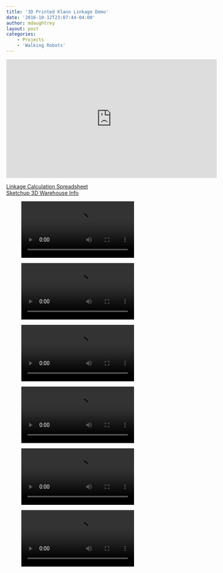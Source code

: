 ```yaml
---
title: '3D Printed Klann Linkage Demo'
date: '2016-10-12T23:07:44-04:00'
author: mdaughtrey
layout: post
categories:
    - Projects
    - 'Walking Robots'
---
```


<iframe allowfullscreen="" frameborder="0" height="315" loading="lazy" src="https://www.youtube.com/embed/gGHaWmj1YyM" width="560"></iframe>

[Linkage Calculation Spreadsheet](https://docs.google.com/spreadsheets/d/1If7W5ayLMdfoGFwhSZRwhoJsNwzmq-eFxrFOel21eQ8/edit?usp=sharing)  
[Sketchup 3D Warehouse Info](https://3dwarehouse.sketchup.com/model.html?id=f15b20be-97e7-4762-a304-53d708278320)

<figure class="wp-block-video"><video controls="" src="http://daughtrey.com/wp-content/uploads/2020/10/VID_20170721_160032.mp4"></video></figure><figure class="wp-block-video"><video controls="" src="http://daughtrey.com/wp-content/uploads/2020/10/VID_20170924_203341.mp4"></video></figure><figure class="wp-block-video"><video controls="" src="http://daughtrey.com/wp-content/uploads/2020/10/VID_20170721_160049.mp4"></video></figure><figure class="wp-block-video"><video controls="" src="http://daughtrey.com/wp-content/uploads/2020/10/VID_20170721_155950.mp4"></video></figure><figure class="wp-block-video"><video controls="" src="http://daughtrey.com/wp-content/uploads/2020/10/VID_20170924_203620.mp4"></video></figure><figure class="wp-block-video"><video controls="" src="http://daughtrey.com/wp-content/uploads/2020/10/VID_20180306_234954.mp4"></video></figure>
